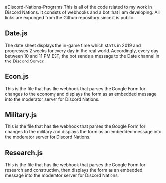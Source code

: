  aDiscord-Nations-Programs
This is all of the code related to my work in Discord Nations. It consists of webhooks and a bot that I am developing. All links are expunged from the Github repository since it is public.

## Date.js
The date sheet displays the in-game time which starts in 2019 and progresses 2 weeks for every day in the real world. Accordingly, every day between 10 and 11 PM EST, the bot sends a message to the Date channel in the Discord Server.

## Econ.js
This is the file that has the webhook that parses the Google Form for changes to the economy and displays the form as an embedded message into the moderator server for Discord Nations.

## Military.js
This is the file that has the webhook that parses the Google Form for changes to the military and displays the form as an embedded message into the moderator server for Discord Nations.

## Research.js
This is the file that has the webhook that parses the Google Form for research and construction, then displays the form as an embedded message into the moderator server for Discord Nations.
